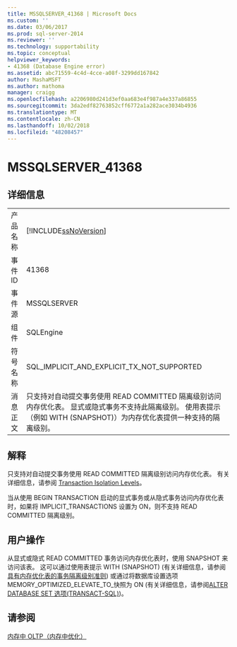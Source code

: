 ```yaml
---
title: MSSQLSERVER_41368 | Microsoft Docs
ms.custom: ''
ms.date: 03/06/2017
ms.prod: sql-server-2014
ms.reviewer: ''
ms.technology: supportability
ms.topic: conceptual
helpviewer_keywords:
- 41368 (Database Engine error)
ms.assetid: abc71559-4c4d-4cce-a08f-3299dd167842
author: MashaMSFT
ms.author: mathoma
manager: craigg
ms.openlocfilehash: a2206980d241d3ef0aa683e4f987a4e337a86855
ms.sourcegitcommit: 3da2edf82763852cff6772a1a282ace3034b4936
ms.translationtype: MT
ms.contentlocale: zh-CN
ms.lasthandoff: 10/02/2018
ms.locfileid: "48208457"
---
```

# <a name="mssqlserver41368"></a>MSSQLSERVER_41368
    
## <a name="details"></a>详细信息  
  
|||  
|-|-|  
|产品名称|[!INCLUDE[ssNoVersion](../../includes/ssnoversion-md.md)]|  
|事件 ID|41368|  
|事件源|MSSQLSERVER|  
|组件|SQLEngine|  
|符号名称|SQL_IMPLICIT_AND_EXPLICIT_TX_NOT_SUPPORTED|  
|消息正文|只支持对自动提交事务使用 READ COMMITTED 隔离级别访问内存优化表。 显式或隐式事务不支持此隔离级别。 使用表提示（例如 WITH (SNAPSHOT)）为内存优化表提供一种支持的隔离级别。|  
  
## <a name="explanation"></a>解释  
 只支持对自动提交事务使用 READ COMMITTED 隔离级别访问内存优化表。 有关详细信息，请参阅 [Transaction Isolation Levels](../../database-engine/transaction-isolation-levels.md)。  
  
 当从使用 BEGIN TRANSACTION 启动的显式事务或从隐式事务访问内存优化表时，如果将 IMPLICIT_TRANSACTIONS 设置为 ON，则不支持 READ COMMITTED 隔离级别。  
  
## <a name="user-action"></a>用户操作  
 从显式或隐式 READ COMMITTED 事务访问内存优化表时，使用 SNAPSHOT 来访问该表。 这可以通过使用表提示 WITH (SNAPSHOT) (有关详细信息，请参阅[具有内存优化表的事务隔离级别准则](../in-memory-oltp/memory-optimized-tables.md)) 或通过将数据库设置选项 MEMORY_OPTIMIZED_ELEVATE_TO_快照为 ON (有关详细信息，请参阅[ALTER DATABASE SET 选项&#40;TRANSACT-SQL&#41;](/sql/t-sql/statements/alter-database-transact-sql-set-options))。  
  
## <a name="see-also"></a>请参阅  
 [内存中 OLTP（内存中优化）](../in-memory-oltp/in-memory-oltp-in-memory-optimization.md)  
  
  
